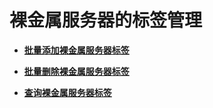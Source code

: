 # 裸金属服务器的标签管理<a name="bms_api_0641"></a>

-   **[批量添加裸金属服务器标签](批量添加裸金属服务器标签.md)**  

-   **[批量删除裸金属服务器标签](批量删除裸金属服务器标签.md)**  

-   **[查询裸金属服务器标签](查询裸金属服务器标签.md)**  


